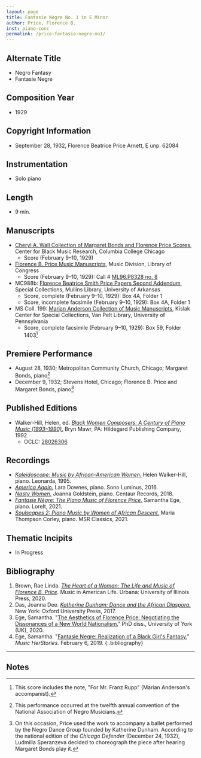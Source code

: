 ```yaml
---
layout: page
title: Fantasie Nègre No. 1 in E Minor 
author: Price, Florence B.
inst: piano-conc
permalink: /price-fantasie-negre-no1/
---
```


## Alternate Title
- Negro Fantasy
- Fantasie Negre

## Composition Year
- 1929

## Copyright Information
- September 28, 1932, Florence Beatrice Price Arnett, E unp. 62084

## Instrumentation
- Solo piano

## Length
- 9 min.

## Manuscripts
- <a href="https://digitalcommons.colum.edu/cmbr_guides/index.3.html" target="_blank">Cheryl A. Wall Collection of Margaret Bonds and Florence Price Scores</a>, Center for Black Music Research, Columbia College Chicago
    * Score (February 9&ndash;10, 1929)
- <a href="https://lccn.loc.gov/2020570150" target="_blank">Florence B. Price Music Manuscripts</a>, Music Division, Library of Congress
    * Score (February 9&ndash;10, 1929): Call # <a href="https://lccn.loc.gov/91757007" target="_blank">ML96.P8328 no. 8</a>
- MC988b: <a href="https://uark.as.atlas-sys.com/repositories/2/resources/696/" target="_blank">Florence Beatrice Smith Price Papers Second Addendum</a>, Special Collections, Mullins Library, University of Arkansas
    * Score, complete (February 9&ndash;10, 1929): Box 4A, Folder 1
    * Score, incomplete facsimile (February 9&ndash;10, 1929): Box 4A, Folder 1
- MS Coll. 199: <a href="https://www.library.upenn.edu/detail/collection/marian-anderson-collection" target="_blank">Marian Anderson Collection of Music Manuscripts</a>, Kislak Center for Special Collections, Van Pelt Library, University of Pennsylvania
    * Score, complete facsimile (February 9&ndash;10, 1929): Box 59, Folder 1403[^fn1]

## Premiere Performance
- August 28, 1930; Metropolitan Community Church, Chicago; Margaret Bonds, piano[^fn2]
- December 9, 1932; Stevens Hotel, Chicago; Florence B. Price and Margaret Bonds, piano[^fn3]

## Published Editions
- Walker-Hill, Helen, ed. <a href="https://www.hildegard.com/catalog.php?keyword=490-01070" target="_blank">*Black Women Composers: A Century of Piano Music (1893&ndash;1990).*</a> Bryn Mawr, PA: Hildegard Publishing Company, 1992.
    * OCLC: <a href="https://www.worldcat.org/title/28026306" target="_blank">28026306</a>

## Recordings
- <a href="https://www.worldcat.org/title/33233082" target="_blank">*Kaleidoscope: Music by African-American Women.*</a> Helen Walker-Hill, piano. Leonarda, 1995.
- <a href="https://www.worldcat.org/title/961162215" target="_blank">*America Again.*</a> Lara Downes, piano. Sono Luminus, 2016.
- <a href="https://www.worldcat.org/title/1045797678" target="_blank">*Nasty Women.*</a> Joanna Goldstein, piano. Centaur Records, 2018.
- <a href="https://www.worldcat.org/title/1258127936" target="_blank">*Fantasie Nègre: The Piano Music of Florence Price.*</a> Samantha Ege, piano. Lorelt, 2021.
- <a href="https://www.worldcat.org/title/1335708444" target="_blank">*Soulscapes 2: Piano Music by Women of African Descent.*</a> Maria Thompson Corley, piano. MSR Classics, 2021.

## Thematic Incipits
- In Progress

## Bibliography
1. Brown, Rae Linda. <a href="https://www.worldcat.org/title/1122800180" target="_blank">*The Heart of a Woman: The Life and Music of Florence B. Price*</a>. Music in American Life. Urbana: University of Illinois Press, 2020.
2. Das, Joanna Dee. <a href="https://www.worldcat.org/title/961408226" target="_blank">*Katherine Dunham: Dance and the African Diaspora.*</a> New York: Oxford University Press, 2017.
3. Ege, Samantha. "<a href="https://etheses.whiterose.ac.uk/27318/" target="_blank">The Aesthetics of Florence Price: Negotiating the Dissonances of a New World Nationalism.</a>" PhD diss., University of York (UK), 2020.
4. Ege, Samantha. "<a href="https://www.samanthaege.com/post/fantasie-negre-realization-of-a-black-girl-s-fantasy" target="_blank">Fantasie Negre: Realization of a Black Girl's Fantasy.</a>" *Music HerStories.* February 6, 2019.
{:.bibliography}

---

## Notes
[^fn1]: This score includes the note, "For Mr. Franz Rupp" (Marian Anderson's accompanist).
[^fn2]: This performance occurred at the twelfth annual convention of the National Association of Negro Musicians.
[^fn3]: On this occasion, Price used the work to accompany a ballet performed by the Negro Dance Group founded by Katherine Dunham. According to the national edition of the *Chicago Defender* (December 24, 1932), Ludmilla Speranzeva decided to choreograph the piece after hearing Margaret Bonds play it. 
